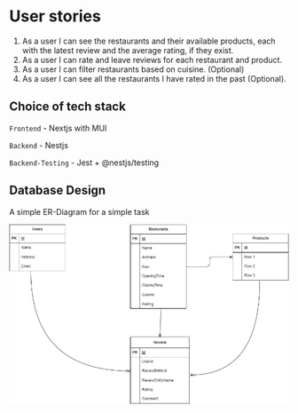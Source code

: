# User stories
1. As a user I can see the restaurants and their available products, each with the latest
review and the average rating, if they exist.
2. As a user I can rate and leave reviews for each restaurant and product.
3. As a user I can filter restaurants based on cuisine. (Optional)
4. As a user I can see all the restaurants I have rated in the past (Optional).


## Choice of tech stack
`Frontend` - Nextjs with MUI

`Backend` - Nestjs

`Backend-Testing` - Jest + @nestjs/testing

## Database Design

A simple ER-Diagram for a simple task

<img src="assets/er-diagram.png">